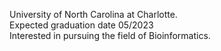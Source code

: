 University of North Carolina at Charlotte. <br />
Expected graduation date 05/2023 <br />
Interested in pursuing the field of Bioinformatics. 
